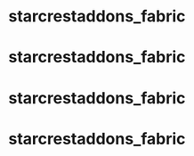 # starcrestaddons_fabric
# starcrestaddons_fabric
# starcrestaddons_fabric
# starcrestaddons_fabric
